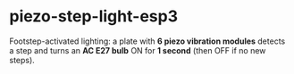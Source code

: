 # piezo-step-light-esp3
Footstep-activated lighting: a plate with **6 piezo vibration modules** detects a step and turns an **AC E27 bulb** ON for **1 second** (then OFF if no new steps). 
